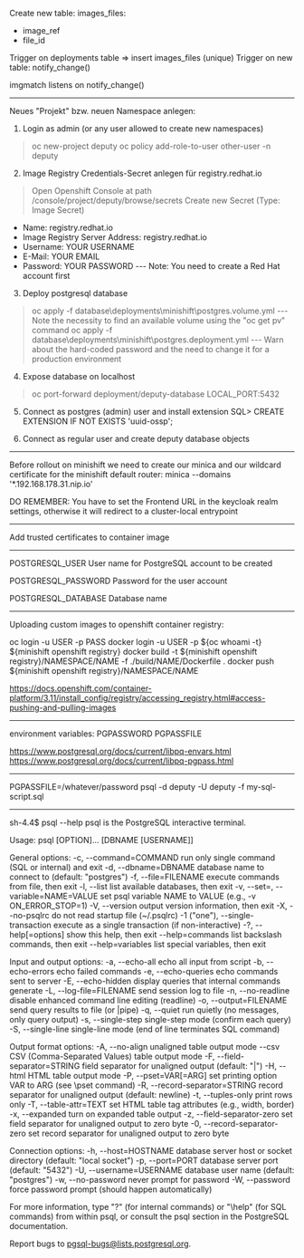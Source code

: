 Create new table: images_files:
- image_ref
- file_id

Trigger on deployments table => insert images_files (unique)
Trigger on new table: notify_change()

imgmatch listens on notify_change()

---------------------------------------------------------------------------------------------------------------------------------------------------

Neues "Projekt" bzw. neuen Namespace anlegen:
1. Login as admin (or any user allowed to create new namespaces)
> oc new-project deputy
> oc policy add-role-to-user <role> other-user -n deputy

2. Image Registry Credentials-Secret anlegen für registry.redhat.io
> Open Openshift Console at path /console/project/deputy/browse/secrets
> Create new Secret (Type: Image Secret)
- Name: registry.redhat.io
- Image Registry Server Address: registry.redhat.io
- Username: YOUR USERNAME
- E-Mail: YOUR EMAIL
- Password: YOUR PASSWORD
--- Note: You need to create a Red Hat account first

3. Deploy postgresql database
> oc apply -f database\deployments\minishift\postgres.volume.yml
--- Note the necessity to find an available volume using the "oc get pv" command
> oc apply -f database\deployments\minishift\postgres.deployment.yml
--- Warn about the hard-coded password and the need to change it for a production environment

4. Expose database on localhost
> oc port-forward deployment/deputy-database LOCAL_PORT:5432

5. Connect as postgres (admin) user and install extension
SQL> CREATE EXTENSION IF NOT EXISTS 'uuid-ossp';

6. Connect as regular user and create deputy database objects



---------------------------------------------------------------------------------------------------------------------------------------------------

Before rollout on minishift we need to create our minica and our wildcard certificate for the minishift default router:
minica --domains '*.192.168.178.31.nip.io'

DO REMEMBER: You have to set the Frontend URL in the keycloak realm settings, otherwise it will redirect to a cluster-local entrypoint

---------------------------------------------------------------------------------------------------------------------------------------------------

Add trusted certificates to container image

---------------------------------------------------------------------------------------------------------------------------------------------------

POSTGRESQL_USER
User name for PostgreSQL account to be created

POSTGRESQL_PASSWORD
Password for the user account

POSTGRESQL_DATABASE
Database name

---------------------------------------------------------------------------------------------------------------------------------------------------

Uploading custom images to openshift container registry:

oc login -u USER -p PASS
docker login -u USER -p ${oc whoami -t} ${minishift openshift registry}
docker build -t ${minishift openshift registry}/NAMESPACE/NAME -f ./build/NAME/Dockerfile .
docker push ${minishift openshift registry}/NAMESPACE/NAME

https://docs.openshift.com/container-platform/3.11/install_config/registry/accessing_registry.html#access-pushing-and-pulling-images

---------------------------------------------------------------------------------------------------------------------------------------------------

environment variables:
PGPASSWORD
PGPASSFILE

https://www.postgresql.org/docs/current/libpq-envars.html
https://www.postgresql.org/docs/current/libpq-pgpass.html

---------------------------------------------------------------------------------------------------------------------------------------------------

PGPASSFILE=/whatever/password psql -d deputy -U deputy -f my-sql-script.sql

---------------------------------------------------------------------------------------------------------------------------------------------------

sh-4.4$ psql --help
psql is the PostgreSQL interactive terminal.

Usage:
  psql [OPTION]... [DBNAME [USERNAME]]

General options:
  -c, --command=COMMAND    run only single command (SQL or internal) and exit
  -d, --dbname=DBNAME      database name to connect to (default: "postgres")
  -f, --file=FILENAME      execute commands from file, then exit
  -l, --list               list available databases, then exit
  -v, --set=, --variable=NAME=VALUE
                           set psql variable NAME to VALUE
                           (e.g., -v ON_ERROR_STOP=1)
  -V, --version            output version information, then exit
  -X, --no-psqlrc          do not read startup file (~/.psqlrc)
  -1 ("one"), --single-transaction
                           execute as a single transaction (if non-interactive)
  -?, --help[=options]     show this help, then exit
      --help=commands      list backslash commands, then exit
      --help=variables     list special variables, then exit

Input and output options:
  -a, --echo-all           echo all input from script
  -b, --echo-errors        echo failed commands
  -e, --echo-queries       echo commands sent to server
  -E, --echo-hidden        display queries that internal commands generate
  -L, --log-file=FILENAME  send session log to file
  -n, --no-readline        disable enhanced command line editing (readline)
  -o, --output=FILENAME    send query results to file (or |pipe)
  -q, --quiet              run quietly (no messages, only query output)
  -s, --single-step        single-step mode (confirm each query)
  -S, --single-line        single-line mode (end of line terminates SQL command)

Output format options:
  -A, --no-align           unaligned table output mode
      --csv                CSV (Comma-Separated Values) table output mode
  -F, --field-separator=STRING
                           field separator for unaligned output (default: "|")
  -H, --html               HTML table output mode
  -P, --pset=VAR[=ARG]     set printing option VAR to ARG (see \pset command)
  -R, --record-separator=STRING
                           record separator for unaligned output (default: newline)
  -t, --tuples-only        print rows only
  -T, --table-attr=TEXT    set HTML table tag attributes (e.g., width, border)
  -x, --expanded           turn on expanded table output
  -z, --field-separator-zero
                           set field separator for unaligned output to zero byte
  -0, --record-separator-zero
                           set record separator for unaligned output to zero byte

Connection options:
  -h, --host=HOSTNAME      database server host or socket directory (default: "local socket")
  -p, --port=PORT          database server port (default: "5432")
  -U, --username=USERNAME  database user name (default: "postgres")
  -w, --no-password        never prompt for password
  -W, --password           force password prompt (should happen automatically)

For more information, type "\?" (for internal commands) or "\help" (for SQL
commands) from within psql, or consult the psql section in the PostgreSQL
documentation.

Report bugs to <pgsql-bugs@lists.postgresql.org>.
